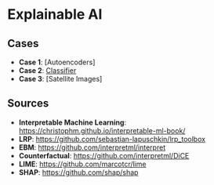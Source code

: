 # Explainable AI

## Cases
- **Case 1**: [Autoencoders]
- **Case 2**: [Classifier](Cases/Classifier)
- **Case 3**: [Satellite Images]

## Sources
- **Interpretable Machine Learning**: https://christophm.github.io/interpretable-ml-book/
- **LRP**: https://github.com/sebastian-lapuschkin/lrp_toolbox
- **EBM**: https://github.com/interpretml/interpret
- **Counterfactual**: https://github.com/interpretml/DiCE
- **LIME**: https://github.com/marcotcr/lime
- **SHAP**: https://github.com/shap/shap


